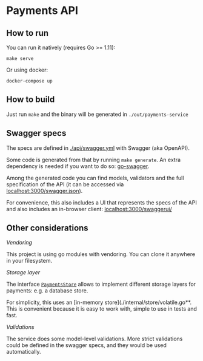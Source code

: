 # Payments API

## How to run

You can run it natively (requires Go >= 1.11):

```
make serve
```

Or using docker:

```
docker-compose up
```

## How to build

Just run `make` and the binary will be generated in `./out/payments-service`

## Swagger specs

The specs are defined in [./api/swagger.yml](./api/swagger.yml) with Swagger (aka OpenAPI).

Some code is generated from that by running `make generate`. An extra dependency is needed if you want to do so: [go-swagger](https://github.com/go-swagger/go-swagger).

Among the generated code you can find models, validators and the full specification of the API (it can be accessed via [localhost:3000/swagger.json](http://localhost:3000/swagger.json)).

For convenience, this also includes a UI that represents the specs of the API and also includes an in-browser client: [localhost:3000/swaggerui/](http://localhost:3000/swaggerui/)

## Other considerations

*Vendoring*

This project is using go modules with vendoring. You can clone it anywhere in your filesystem.

*Storage layer*

The interface [`PaymentsStore`](./internal/store/store.go) allows to implement different storage layers for payments: e.g. a database store.

For simplicity, this uses an [in-memory store](./internal/store/volatile.go**. This is convenient because it is easy to work with, simple to use in tests and fast.

*Validations*

The service does some model-level validations. More strict validations could be defined in the swagger specs, and they would be used automatically.
